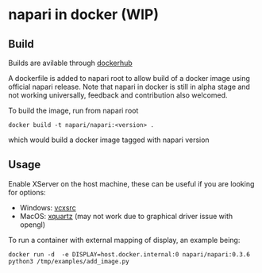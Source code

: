 # napari in docker (WIP)

## Build
Builds are avilable through [dockerhub](https://hub.docker.com/repository/docker/napari/napari)

A dockerfile is added to napari root to allow build of a docker image using official napari release. 
Note that napari in docker is still in alpha stage and not working universally, feedback and contribution also welcomed.

To build the image, run from napari root
```
docker build -t napari/napari:<version> .
```
which would build a docker image tagged with napari version

## Usage
Enable XServer on the host machine, these can be useful if you are looking for options:
* Windows: [vcxsrc](https://sourceforge.net/projects/vcxsrv/)
* MacOS: [xquartz](https://www.xquartz.org/) (may not work due to graphical driver issue with opengl)

To run a container with external mapping of display, an example being:
```
docker run -d  -e DISPLAY=host.docker.internal:0 napari/napari:0.3.6 python3 /tmp/examples/add_image.py
```
